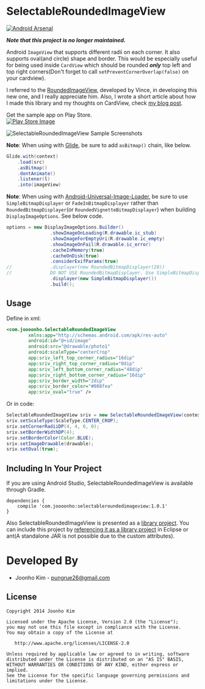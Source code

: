 SelectableRoundedImageView
==========================
[![Android Arsenal](https://img.shields.io/badge/Android%20Arsenal-SelectableRoundedImageView-brightgreen.svg?style=flat)](https://android-arsenal.com/details/1/1234)


<b><i>Note that this project is no longer maintained.</i></b>

Android <code>ImageView</code> that supports different radii on each corner. It also 
supports oval(and circle) shape and border. This would be especially useful for 
being used inside <code>CardView</code> which should be rounded <b><i>only</i></b> top left and 
top right corners(Don't forget to call <code>setPreventCornerOverlap(false)</code> on your cardview).

I referred to the [RoundedImageView][6], developed by Vince, in developing this new one, and I really appreciate him. Also, I wrote a short article about how I made this library and my thoughts on CardView, check [my blog post][5].

Get the sample app on Play Store.<br> [![Play Store Image](https://camo.githubusercontent.com/dc1ffe0e4d25c2c28a69423c3c78000ef7ee96bf/68747470733a2f2f646576656c6f7065722e616e64726f69642e636f6d2f696d616765732f6272616e642f656e5f6170705f7267625f776f5f34352e706e67)](https://play.google.com/store/apps/details?id=com.joooonho)

![SelectableRoundedImageView Sample Screenshots][1]

<b>Note</b>: When using with [Glide][9], be sure to add <code>asBitmap()</code> chain, like below.
```java
Glide.with(context)
    .load(src)
    .asBitmap()
    .dontAnimate()
    .listener(l)
    .into(imageView) 
```
<b>Note</b>: When using with [Android-Universal-Image-Loader][7], be sure to use <code>SimpleBitmapDisplayer</code> or <code>FadeInBitmapDisplayer</code> rather than <code>RoundedBitmapDisplayer</code>(or <code>RoundedVignetteBitmapDisplayer</code>) when building <code>DisplayImageOptions</code>. See below code.

```java
options = new DisplayImageOptions.Builder()
                .showImageOnLoading(R.drawable.ic_stub)
                .showImageForEmptyUri(R.drawable.ic_empty)
                .showImageOnFail(R.drawable.ic_error)
                .cacheInMemory(true)
                .cacheOnDisk(true)
                .considerExifParams(true)
//              .displayer(new RoundedBitmapDisplayer(20))
//              DO NOT USE RoundedBitmapDisplayer. Use SimpleBitmapDisplayer!
                .displayer(new SimpleBitmapDisplayer())
                .build();
```

Usage
----
Define in xml:

```xml
<com.joooonho.SelectableRoundedImageView
        xmlns:app="http://schemas.android.com/apk/res-auto"
        android:id="@+id/image"
        android:src="@drawable/photo1"
        android:scaleType="centerCrop"
        app:sriv_left_top_corner_radius="16dip"
        app:sriv_right_top_corner_radius="0dip"
        app:sriv_left_bottom_corner_radius="48dip"
        app:sriv_right_bottom_corner_radius="16dip"
        app:sriv_border_width="2dip"
        app:sriv_border_color="#008fea"
        app:sriv_oval="true" />
```

Or in code:

```java
SelectableRoundedImageView sriv = new SelectableRoundedImageView(context);
sriv.setScaleType(ScaleType.CENTER_CROP);
sriv.setCornerRadiiDP(4, 4, 0, 0);
sriv.setBorderWidthDP(4);
sriv.setBorderColor(Color.BLUE);
sriv.setImageDrawable(drawable);
sriv.setOval(true);
```

Including In Your Project
-------------------------

If you are using Android Studio, SelectableRoundedImageView is available through Gradle.
```
dependencies {
    compile 'com.joooonho:selectableroundedimageview:1.0.1'
}
```

Also SelectableRoundedImageView is presented as a [library project][3]. You can include 
this project by [referencing it as a library project][4] in Eclipse or ant(A standalone JAR 
is not possible due to the custom attributes). 


Developed By
==========================

 * Joonho Kim - <pungrue26@gmail.com>
 
License
-------------------------

    Copyright 2014 Joonho Kim

    Licensed under the Apache License, Version 2.0 (the "License");
    you may not use this file except in compliance with the License.
    You may obtain a copy of the License at

       http://www.apache.org/licenses/LICENSE-2.0

    Unless required by applicable law or agreed to in writing, software
    distributed under the License is distributed on an "AS IS" BASIS,
    WITHOUT WARRANTIES OR CONDITIONS OF ANY KIND, either express or implied.
    See the License for the specific language governing permissions and
    limitations under the License.
    

[1]: http://i.imgur.com/iSizH82.png
[2]: https://play.google.com/store/apps/details?id=com.joooonho
[3]: http://developer.android.com/guide/developing/projects/projects-eclipse.html
[4]: http://developer.android.com/guide/developing/projects/projects-eclipse.html#ReferencingLibraryProject
[5]: http://www.joooooooooonhokim.com/?p=289
[6]: http://github.com/vinc3m1/RoundedImageView
[7]: https://github.com/nostra13/Android-Universal-Image-Loader
[8]: https://github.com/square/picasso
[9]: https://github.com/bumptech/glide

